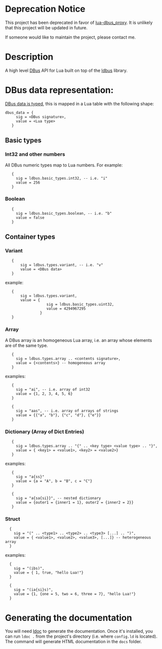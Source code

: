 # Deprecation Notice

This project has been deprecated in favor
of [lua-dbus_proxy](https://github.com/stefano-m/lua-dbus_proxy). It is
unlikely that this project will be updated in future.

If someone would like to maintain the project, please contact me.

# Description

A high level [DBus](https://dbus.freedesktop.org/doc/dbus-specification.html)
API for Lua built on top of the
[ldbus](https://github.com/daurnimator/ldbus) library.

# DBus data representation:

[DBus data is typed](https://dbus.freedesktop.org/doc/dbus-specification.html#type-system), this is mapped in a Lua table with the following shape:

    dbus_data = {
         sig = <DBus signature>,
         value = <Lua type>
       }

## Basic types

### Int32 and other numbers
All DBus numeric types map to Lua numbers. For example:

       {
         sig = ldbus.basic_types.int32, -- i.e. "i"
         value = 256
       }

### Boolean

       {
         sig = ldbus.basic_types.boolean, -- i.e. "b"
         value = false
       }

## Container types

### Variant

       {
           sig = ldbus.types.variant, -- i.e. "v"
           value = <DBus data>
       }

example:

       {
           sig = ldbus.types.variant,
           value = {
                       sig = ldbus.basic_types.uint32,
                       value = 4294967295
                    }
       }

### Array
A DBus array is an homogeneous Lua array, i.e. an array whose
elements are of the same type.

       {
         sig = ldbus.types.array .. <contents signature>,
         value = {<contents>} -- homogeneous array
       }

   examples:

       {
         sig = "ai", -- i.e. array of int32
         value = {1, 2, 3, 4, 5, 6}
       }

       {
         sig = "aas", -- i.e. array of arrays of strings
         value = {{"a", "b"}, {"c", "d"}, {"e"}}
       }

### Dictionary (Array of Dict Entries)

       {
         sig = ldbus.types.array .. "{" .. <key type> <value type> .. "}",
         value = { <key1> = <value1>, <key2> = <value2>}
       }

   examples:

       {
         sig = "a{ss}"
         value = {a = "A", b = "B", c = "C"}
       }

       {
         sig = "a{sa{si}}", -- nested dictionary
         value = {outer1 = {inner1 = 1}, outer2 = {inner2 = 2}}
       }

### Struct

      {
        sig = "(" .. <type1> .. <type2> .. <type3> [...] .. ")",
        value = { <value1>, <value2>, <value3>, [...]} -- heterogeneous array
      }

   examples:

      {
        sig = "(ibs)",
        value = { 1, true, "hello Lua!"}
      }

      {
        sig = "(ia{si}s)",
        value = {1, {one = 5, two = 6, three = 7}, "hello Lua!"}
      }

# Generating the documentation

You will need [ldoc](https://stevedonovan.github.io/ldoc/) to generate the documentation.
Once it's installed, you can run `ldoc .` from the project's directory (i.e. where `config.ld` is located).
The command will generate HTML documentation in the `docs` folder.

